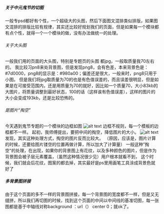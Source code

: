 ##### 关于中元鬼节的切图

一般专psd都好有个性，一个超级大的头图，然后下面图文混排类似排版，如果图文混排的排版比较有规律，其实还比较好规划我们的页面，但是如果每一个模块都有点个性，就得一个一个模块的做，没有办法做统一的处理。

###### 关于大头图 
一般我们用的页面的大头图，特别是专题页的头图 都jpg，一般取质量我70左右的。
我比较习pn8来处背景图，但是发现png8，会有色差，本来背景色是：#7d0000，png8的显示是：#980a00；偏差还是很大，一般来时，png8只用于小图。
但是我们将jpg取质量为70的也是有色值误差的，而且误差很明显，但是如果是在可接受范围内，还是用质量为70的就好，因比如一个质量70，大小83kb的大图片，将质量调整到最好状态，100的话（这样诶有色值误差），这样的图片的大小会变成193kb，还是比较恐怖的。

###### 是图片“掏空”
今天遇到鬼节专题的一个模块的边框如图
![alt text](http://p5.qhimg.com/t013337f36b2440b531.jpg)
边框不规则，每一个模板的边框都不一样。
起初，我师傅提出，要把中间的掏空，降低图片的大小。
![alt text](http://p7.qhimg.com/t01467e437bfb6a060d.jpg)
发现，其实这种处理方式，掏空的图片反而比较大。
（原因，应该是，图片计算的时候，还要给图片镂空的位置再做计算，所以加大了计算量）
一般这种”掏空“的处理，在出现，如果你的背景图上有花纹，以及多种颜色的图片，但是作为背景图会被子层元素覆盖，（虽然这种情况很少见）用户根本就看不到，
这个时候，我们就会后花纹，图案的都去掉，其实最好是ps里用画笔工具涂成背景色就好了 

##### 多背景图拼接
由于这个页面的多不一样的背景图拼接，每一个背景图的宽度都不一样，但是又无缝拼，所以我们再切图的时候，找到这个页面的中间以中间线的基准切图，每一张图都是基于中轴线对称background ：url（） center 0；就ok了。
